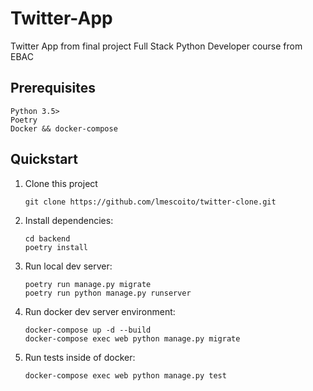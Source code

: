 # Twitter-App

Twitter App from final project Full Stack Python Developer course from EBAC

## Prerequisites

```
Python 3.5>
Poetry
Docker && docker-compose

```

## Quickstart

1. Clone this project

   ```shell
   git clone https://github.com/lmescoito/twitter-clone.git
   ```

2. Install dependencies:

   ```shell
   cd backend
   poetry install
   ```

3. Run local dev server:

   ```shell
   poetry run manage.py migrate
   poetry run python manage.py runserver
   ```
   
4. Run docker dev server environment:

   ```shell
   docker-compose up -d --build 
   docker-compose exec web python manage.py migrate
   ```

5. Run tests inside of docker:

   ```shell
   docker-compose exec web python manage.py test
   ```



